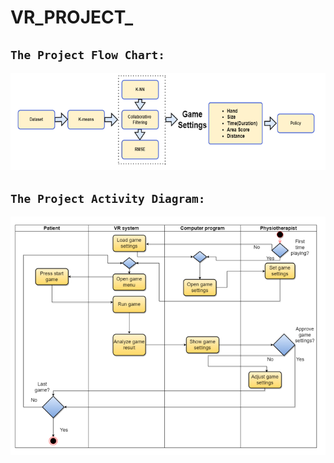 # VR_PROJECT_

## `The Project Flow Chart:`
![Flow_Charts.png](Diagrams/Flow_Charts.png "Flow Chart")

## `The Project Activity Diagram:`
![Activity_Diagram.png](Diagrams/Activity_Diagram.png "Activity Diagram")
